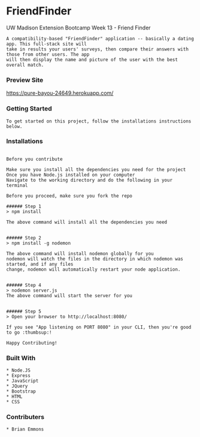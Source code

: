 # FriendFinder
UW Madison Extension Bootcamp Week 13 - Friend Finder

 ```
A compatibility-based "FriendFinder" application -- basically a dating app. This full-stack site will
take in results your users' surveys, then compare their answers with those from other users. The app 
will then display the name and picture of the user with the best overall match.
 ```

### Preview Site


  https://pure-bayou-24649.herokuapp.com/


### Getting Started

```
To get started on this project, follow the installations instructions below.
```


### Installations
``` Installing

Before you contribute

Make sure you install all the dependencies you need for the project
Once you have Node.js installed on your computer
Navigate to the working directory and do the following in your terminal

Before you proceed, make sure you fork the repo

###### Step 1
> npm install

The above command will install all the dependencies you need


###### Step 2
> npm install -g nodemon

The above command will install nodemon globally for you
nodemon will watch the files in the directory in which nodemon was started, and if any files 
change, nodemon will automatically restart your node application.


###### Step 4
> nodemon server.js
The above command will start the server for you


###### Step 5
> Open your browser to http://localhost:8080/

If you see "App listening on PORT 8080" in your CLI, then you're good to go :thumbsup:!

Happy Contributing!

```


### Built With

```
* Node.JS
* Express
* JavaScript
* JQuery
* Bootstrap
* HTML
* CSS

```


### Contributers

```
* Brian Emmons
```

